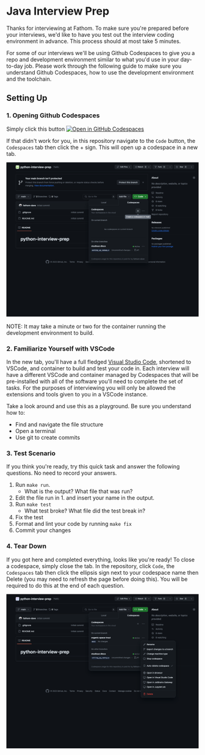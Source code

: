 # Java Interview Prep

Thanks for interviewing at Fathom. To make sure you're prepared before your interviews, we'd like to have you test out the interview coding environment in advance. This process should at most take 5 minutes.

For some of our interviews we'll be using Github Codespaces to give you a repo and development environment similar to what you'd use in your day-to-day job. Please work through the following guide to make sure you understand Github Codespaces, how to use the development environment and the toolchain. 

## Setting Up

### 1. Opening Github Codespaces

Simply click this button [![Open in GitHub Codespaces](https://github.com/codespaces/badge.svg)](https://codespaces.new/fathom-interview/java-interview-prep)

If that didn't work for you, in this repository navigate to the `Code` button, the `Codespaces` tab then click the + sign. This will open up a codespace in a new tab.

![Creating a Codespace](./img/create_codespace.png)

NOTE: It may take a minute or two for the container running the development environment to build.

### 2. Familiarize Yourself with VSCode

In the new tab, you'll have a full fledged [Visual Studio Code](https://code.visualstudio.com/), shortened to VSCode, and container to build and test your code in. Each interview will have a different VSCode and container managed by Codespaces that will be pre-installed with all of the software you'll need to complete the set of tasks. For the purposes of interviewing you will only be allowed the extensions and tools given to you in a VSCode instance.

Take a look around and use this as a playground. Be sure you understand how to:
- Find and navigate the file structure
- Open a terminal
- Use git to create commits

### 3. Test Scenario

If you think you're ready, try this quick task and answer the following questions. No need to record your answers.

1. Run `make run`.
    - What is the output? What file that was run?
2. Edit the file run in 1. and insert your name in the output.
3. Run `make test`
    - What test broke? What file did the test break in?
4. Fix the test
5. Format and lint your code by running `make fix`
6. Commit your changes

### 4. Tear Down

If you got here and completed everything, looks like you're ready! To close a codespace, simply close the tab. In the repository, click `Code`, the `Codespaces` tab then click the ellipsis sign next to your codespace name then Delete (you may need to refresh the page before doing this). You will be required to do this at the end of each question.

![Deleting a Codespace](./img/delete_codespace.png)